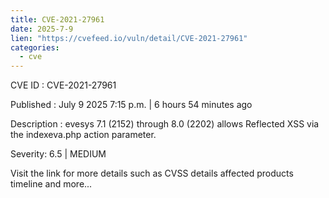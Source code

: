 ```yaml
--- 
title: CVE-2021-27961
date: 2025-7-9
lien: "https://cvefeed.io/vuln/detail/CVE-2021-27961"
categories:
  - cve
---
```


CVE ID : CVE-2021-27961

Published :  July 9
2025
7:15 p.m. | 6 hours
54 minutes ago

Description : evesys 7.1 (2152) through 8.0 (2202) allows Reflected XSS via the indexeva.php action parameter.

Severity: 6.5 | MEDIUM

Visit the link for more details
such as CVSS details
affected products
timeline
and more...
